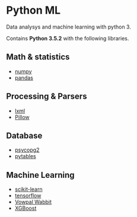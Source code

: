 # Python ML

Data analysys and machine learning with python 3.

Contains **Python 3.5.2** with the following libraries.

## Math & statistics

* [numpy](http://www.numpy.org/)
* [pandas](http://pandas.pydata.org/)

## Processing & Parsers

* [lxml](http://lxml.de/)
* [Pillow](https://python-pillow.org/)

## Database

* [psycopg2](http://initd.org/psycopg/docs/)
* [pytables](http://www.pytables.org/)

## Machine Learning

* [scikit-learn](http://scikit-learn.org)
* [tensorflow](https://www.tensorflow.org/)
* [Vowpal Wabbit](https://github.com/JohnLangford/vowpal_wabbit)
* [XGBoost](https://xgboost.readthedocs.io/en/latest/)

